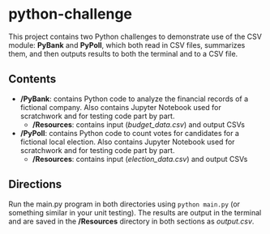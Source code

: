 # python-challenge

This project contains two Python challenges to demonstrate use of the CSV module: **PyBank** and **PyPoll**, which both read in CSV files, summarizes them, and then outputs results to both the terminal and to a CSV file. 

## Contents
- **/PyBank**: contains Python code to analyze the financial records of a fictional company. Also contains Jupyter Notebook used for scratchwork and for testing code part by part.
    - **/Resources**: contains input (*budget_data.csv*) and output CSVs
- **/PyPoll**: contains Python code to count votes for candidates for a fictional local election. Also contains Jupyter Notebook used for scratchwork and for testing code part by part.
    - **/Resources**: contains input (*election_data.csv*) and output CSVs

## Directions
Run the main.py program in both directories using `python main.py` (or something similar in your unit testing). The results are output in the terminal and are saved in the **/Resources** directory in both sections as *output.csv*.